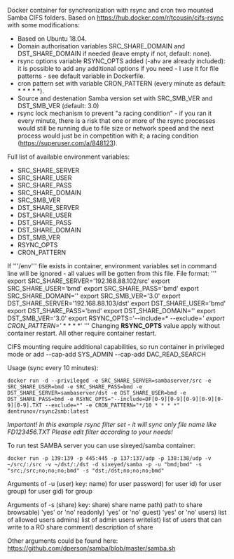 Docker container for synchronization with rsync and cron two mounted Samba CIFS folders.
Based on https://hub.docker.com/r/tcousin/cifs-rsync with some modifications:
- Based on Ubuntu 18.04.
- Domain authorisation variables SRC_SHARE_DOMAIN and DST_SHARE_DOMAIN if needed (leave empty if not, default: none).
- rsync options variable RSYNC_OPTS added (-ahv are already included): it is possible to add any additional options if you need - I use it for file patterns - see default variable in Dockerfile.
- cron pattern set with variable CRON_PATTERN (every minute as default: * * * * *).
- Source and destenation Samba version set with SRC_SMB_VER and DST_SMB_VER (default: 3.0)
- rsync lock mechanism to prevent "a racing condition" - if you ran it every minute, there is a risk that one or more of the rsync processes would still be running due to file size or network speed and the next process would just be in competition with it; a racing condition (https://superuser.com/a/848123).

Full list of available environment variables:
- SRC_SHARE_SERVER
- SRC_SHARE_USER
- SRC_SHARE_PASS
- SRC_SHARE_DOMAIN
- SRC_SMB_VER
- DST_SHARE_SERVER
- DST_SHARE_USER
- DST_SHARE_PASS
- DST_SHARE_DOMAIN
- DST_SMB_VER
- RSYNC_OPTS
- CRON_PATTERN

If '''/env''' file exists in container, environment variables set in command line will be ignored - all values will be gotten from this file. File format:
'''
export SRC_SHARE_SERVER='192.168.88.102/src'
export SRC_SHARE_USER='bmd'
export SRC_SHARE_PASS='bmd'
export SRC_SHARE_DOMAIN=''
export SRC_SMB_VER='3.0'
export DST_SHARE_SERVER='192.168.88.103/dst'
export DST_SHARE_USER='bmd'
export DST_SHARE_PASS='bmd'
export DST_SHARE_DOMAIN=''
export DST_SMB_VER='3.0'
export RSYNC_OPTS='--include=* --exclude=*'
export CRON_PATTERN='* * * * *'
'''
Changing **RSYNC_OPTS** value apply without container restart. All other require container restart.

CIFS mounting require additional capabilities, so run container in privileged mode or add --cap-add SYS_ADMIN --cap-add DAC_READ_SEARCH

Usage (sync every 10 minutes):
```
docker run -d --privileged -e SRC_SHARE_SERVER=sambaserver/src -e SRC_SHARE_USER=bmd -e SRC_SHARE_PASS=bmd -e DST_SHARE_SERVER=sambaserver/dst -e DST_SHARE_USER=bmd -e DST_SHARE_PASS=bmd -e RSYNC_OPTS="--include=DF[0-9][0-9][0-9][0-9][0-9][0-9].TXT --exclude=*" -e CRON_PATTERN="*/10 * * * *" dentrunov/rsync2smb:latest
```
*Important! In this example rsync filter set - it will sync only file name like FD123456.TXT Please edit filter according to your needs!*

To run test SAMBA server you can use sixeyed/samba container:
```
docker run -p 139:139 -p 445:445 -p 137:137/udp -p 138:138/udp -v ~/src/:/src -v ~/dst/:/dst -d sixeyed/samba -p -u "bmd;bmd" -s "src;/src;no;no;no;bmd" -s "dst;/dst;no;no;no;bmd"
```

Arguments of -u (user) key:
  name) for user
  password) for user
  id) for user
  group) for user
  gid) for group

Arguments of -s (share) key:
  share) share name
  path) path to share
  browsable) 'yes' or 'no'
  readonly) 'yes' or 'no'
  guest) 'yes' or 'no'
  users) list of allowed users
  admins) list of admin users
  writelist) list of users that can write to a RO share
  comment) description of share

Other arguments could be found here: https://github.com/dperson/samba/blob/master/samba.sh



